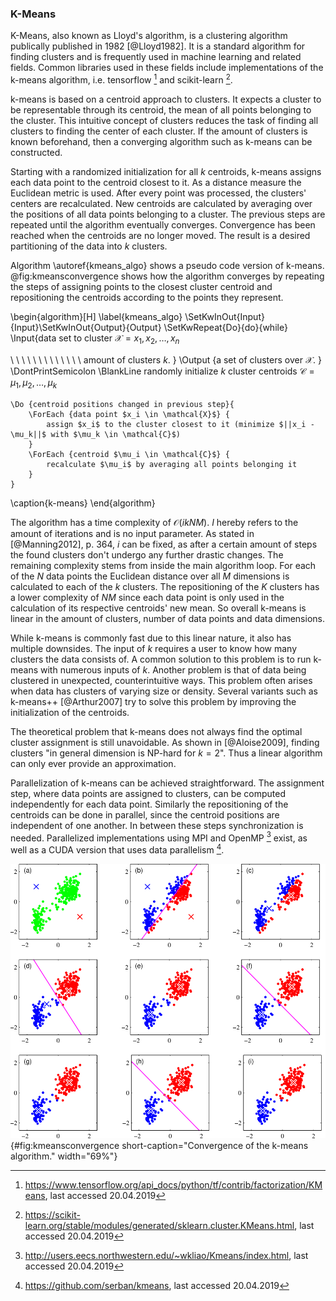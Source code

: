 ### K-Means
K-Means, also known as Lloyd's algorithm, is a clustering algorithm publically published in 1982  [@Lloyd1982].
It is a standard algorithm for finding clusters and is frequently used in machine learning and related fields.
Common libraries used in these fields include implementations of the k-means algorithm, i.e. tensorflow [^kmeans_tf] and scikit-learn [^kmeans_scikit].

k-means is based on a centroid approach to clusters.
It expects a cluster to be representable through its centroid, the mean of all points belonging to the cluster.
This intuitive concept of clusters reduces the task of finding all clusters to finding the center of each cluster.
If the amount of clusters is known beforehand, then a converging algorithm such as k-means can be constructed.

Starting with a randomized initialization for all $k$ centroids, k-means assigns each data point to the centroid closest to it.
As a distance measure the Euclidean metric is used.
After every point was processed, the clusters' centers are recalculated.
New centroids are calculated by averaging over the positions of all data points belonging to a cluster.
The previous steps are repeated until the algorithm eventually converges.
Convergence has been reached when the centroids are no longer moved.
The result is a desired partitioning of the data into $k$ clusters.

Algorithm \autoref{kmeans_algo} shows a pseudo code version of k-means.
@fig:kmeansconvergence shows how the algorithm converges by repeating the steps of assigning points to the closest cluster centroid and repositioning the centroids according to the points they represent.

\begin{algorithm}[H]
\label{kmeans_algo}
\SetKwInOut{Input}{Input}\SetKwInOut{Output}{Output}
\SetKwRepeat{Do}{do}{while}
\Input{data set to cluster $\mathcal{X} = {x_1, x_2, …, x_n}$

 \ \ \ \ \ \ \ \ \ \ \ \ \ amount of clusters $k$. }
\Output {a set of clusters over $\mathcal{X}$. }
\DontPrintSemicolon
\BlankLine
    randomly initialize $k$ cluster centroids $\mathcal{C} = {\mu_1, \mu_2, …, \mu_k}$
    
    \Do {centroid positions changed in previous step}{
        \ForEach {data point $x_i \in \mathcal{X}$} {
            assign $x_i$ to the cluster closest to it (minimize $||x_i - \mu_k||$ with $\mu_k \in \mathcal{C}$)
        }
        \ForEach {centroid $\mu_i \in \mathcal{C}$} {
            recalculate $\mu_i$ by averaging all points belonging it
        }
    }
\caption{k-means}
\end{algorithm}

The algorithm has a time complexity of $\mathcal{O}(i k N M)$.
$I$ hereby refers to the amount of iterations and is no input parameter.
As stated in [@Manning2012], p. 364, $i$ can be fixed, as after a certain amount of steps the found clusters don't undergo any further drastic changes.
The remaining complexity stems from inside the main algorithm loop.
For each of the $N$ data points the Euclidean distance over all $M$ dimensions is calculated to each of the $k$ clusters.
The repositioning of the $K$ clusters has a lower complexity of $N M$ since each data point is only used in the calculation of its respective centroids' new mean.
So overall k-means is linear in the amount of clusters, number of data points and data dimensions.

While k-means is commonly fast due to this linear nature, it also has multiple downsides.
The input of $k$ requires a user to know how many clusters the data consists of.
A common solution to this problem is to run k-means with numerous inputs of $k$.
Another problem is that of data being clustered in unexpected, counterintuitive ways.
This problem often arises when data has clusters of varying size or density.
Several variants such as k-means++ [@Arthur2007] try to solve this problem by improving the initialization of the centroids.
<!--more: https://arxiv.org/abs/1209.1960-->
<!--possible example http://varianceexplained.org/r/kmeans-free-lunch/-->
<!--downside: noise-->
The theoretical problem that k-means does not always find the optimal cluster assignment is still unavoidable.
As shown in [@Aloise2009], finding clusters "in general dimension is NP-hard for $k=2$".
Thus a linear algorithm can only ever provide an approximation.

Parallelization of k-means can be achieved straightforward.
The assignment step, where data points are assigned to clusters, can be computed independently for each data point.
Similarly the repositioning of the centroids can be done in parallel, since the centroid positions are independent of one another.
In between these steps synchronization is needed.
Parallelized implementations using MPI and OpenMP [^kmeans_mpi] exist, as well as a CUDA version that uses data parallelism [^kmeans_cuda].

![Shown are the intermediary steps of the k-means algorithm until convergence. (a) starts by defining two arbitrary cluster centers. The remaining steps show the alternation between assigning the points to the cluster nearest to them (indicated by a line) and recalculating the cluster centers. The figure is taken from [@Bishop2007], figure 9.1.](figures/chapter2/kmeans.png){#fig:kmeansconvergence short-caption="Convergence of the k-means algorithm."  width="69%"}


[^kmeans_tf]: https://www.tensorflow.org/api_docs/python/tf/contrib/factorization/KMeans, last accessed 20.04.2019
[^kmeans_scikit]: https://scikit-learn.org/stable/modules/generated/sklearn.cluster.KMeans.html, last accessed 20.04.2019
[^kmeans_cuda]: https://github.com/serban/kmeans, last accessed 20.04.2019
[^kmeans_mpi]: http://users.eecs.northwestern.edu/~wkliao/Kmeans/index.html, last accessed 20.04.2019
